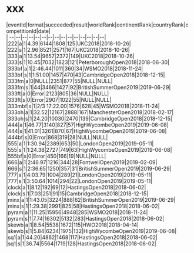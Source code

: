 # xxx


|eventId|format|succeeded|result|worldRank|continentRank|countryRank|competitionId|date|  
|	--|--|--|--|--|--|--|--|--|--|--|--|--|--|--|  
|222|a|1|4.39|6144|1808|125|UKC2018|2018-10-26|  
|222|s|1|2.96|8521|2571|167|UKC2018|2018-10-26|  
|333|a|1|13.54|9657|2372|149|UKC2018|2018-10-26|  
|333|s|1|10.45|7032|1823|121|PeterboroughOpen2018|2018-06-30|  
|333bf|a|1|2:46.44|1011|360|34|WSMO2018|2018-11-24|  
|333bf|s|1|1:51.00|1457|470|43|CambridgeOpen2018|2018-12-15|  
|333fm|a|0|NULL|2351|877|55|NULL|NULL|  
|333fm|s|1|44|3466|1427|92|BritishSummerOpen2019|2019-06-29|  
|333ft|a|0|Error|2123|805|36|NULL|NULL|  
|333ft|s|0|Error|2907|1022|55|NULL|NULL|  
|333mbf|s|1|2/3 17:22.00|1576|628|45|WSMO2018|2018-11-24|  
|333oh|a|1|32.52|12167|2888|167|ManchesterOpen2018|2018-02-17|  
|333oh|s|1|24.20|10030|2470|139|CambridgeOpen2018|2018-12-15|  
|444|a|1|46.77|3140|827|57|HighWycombeOpen2019|2019-06-08|  
|444|s|1|41.01|3261|870|67|HighWycombeOpen2019|2019-06-08|  
|444bf|s|0|Error|868|319|28|NULL|NULL|  
|555|a|1|1:30.94|2389|653|50|LondonOpen2019|2019-05-11|  
|555|s|1|1:24.38|2727|749|63|HighWycombeOpen2019|2019-06-08|  
|555bf|s|0|Error|450|166|19|NULL|NULL|  
|666|a|1|2:46.97|1216|344|28|FontwellOpen2019|2019-02-09|  
|666|s|1|2:36.65|1250|357|31|BritishSummerOpen2019|2019-06-29|  
|777|a|1|4:03.79|1004|289|21|LondonOpen2019|2019-05-11|  
|777|s|1|3:50.64|1014|294|22|LondonOpen2019|2019-05-11|  
|clock|a|1|8.12|192|69|12|HastingsOpen2018|2018-06-02|  
|clock|s|1|7.03|251|91|15|CambridgeOpen2018|2018-12-15|  
|minx|a|1|1:43.05|3224|888|62|BritishSummerOpen2019|2019-06-29|  
|minx|s|1|1:29.38|2991|825|58|HastingsOpen2018|2018-06-02|  
|pyram|a|1|11.25|15956|4948|285|WSMO2018|2018-11-24|  
|pyram|s|1|7.74|16302|5132|283|HastingsOpen2018|2018-06-02|  
|skewb|a|1|8.54|5538|1672|115|HWO2018|2018-04-14|  
|skewb|s|1|5.84|6234|1975|132|HighWycombeOpen2019|2019-06-08|  
|sq1|a|1|44.20|4862|1468|117|HastingsOpen2018|2018-06-02|  
|sq1|s|1|36.74|5564|1719|128|HastingsOpen2018|2018-06-02|  
